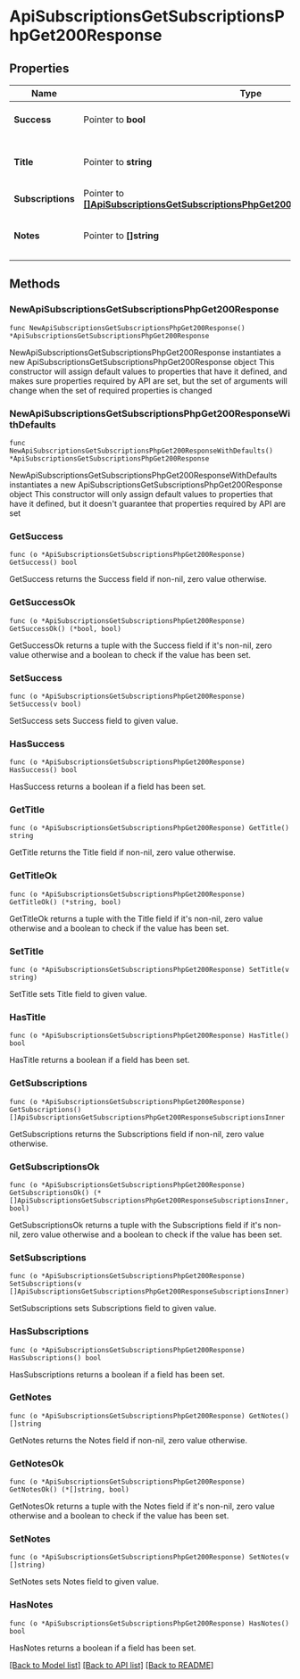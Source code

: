 # ApiSubscriptionsGetSubscriptionsPhpGet200Response

## Properties

Name | Type | Description | Notes
------------ | ------------- | ------------- | -------------
**Success** | Pointer to **bool** | Whether the request was successful. | [optional] 
**Title** | Pointer to **string** | The title of the response, typically &#39;subscriptions&#39;. | [optional] 
**Subscriptions** | Pointer to [**[]ApiSubscriptionsGetSubscriptionsPhpGet200ResponseSubscriptionsInner**](ApiSubscriptionsGetSubscriptionsPhpGet200ResponseSubscriptionsInner.md) |  | [optional] 
**Notes** | Pointer to **[]string** | Warning messages or additional information. | [optional] 

## Methods

### NewApiSubscriptionsGetSubscriptionsPhpGet200Response

`func NewApiSubscriptionsGetSubscriptionsPhpGet200Response() *ApiSubscriptionsGetSubscriptionsPhpGet200Response`

NewApiSubscriptionsGetSubscriptionsPhpGet200Response instantiates a new ApiSubscriptionsGetSubscriptionsPhpGet200Response object
This constructor will assign default values to properties that have it defined,
and makes sure properties required by API are set, but the set of arguments
will change when the set of required properties is changed

### NewApiSubscriptionsGetSubscriptionsPhpGet200ResponseWithDefaults

`func NewApiSubscriptionsGetSubscriptionsPhpGet200ResponseWithDefaults() *ApiSubscriptionsGetSubscriptionsPhpGet200Response`

NewApiSubscriptionsGetSubscriptionsPhpGet200ResponseWithDefaults instantiates a new ApiSubscriptionsGetSubscriptionsPhpGet200Response object
This constructor will only assign default values to properties that have it defined,
but it doesn't guarantee that properties required by API are set

### GetSuccess

`func (o *ApiSubscriptionsGetSubscriptionsPhpGet200Response) GetSuccess() bool`

GetSuccess returns the Success field if non-nil, zero value otherwise.

### GetSuccessOk

`func (o *ApiSubscriptionsGetSubscriptionsPhpGet200Response) GetSuccessOk() (*bool, bool)`

GetSuccessOk returns a tuple with the Success field if it's non-nil, zero value otherwise
and a boolean to check if the value has been set.

### SetSuccess

`func (o *ApiSubscriptionsGetSubscriptionsPhpGet200Response) SetSuccess(v bool)`

SetSuccess sets Success field to given value.

### HasSuccess

`func (o *ApiSubscriptionsGetSubscriptionsPhpGet200Response) HasSuccess() bool`

HasSuccess returns a boolean if a field has been set.

### GetTitle

`func (o *ApiSubscriptionsGetSubscriptionsPhpGet200Response) GetTitle() string`

GetTitle returns the Title field if non-nil, zero value otherwise.

### GetTitleOk

`func (o *ApiSubscriptionsGetSubscriptionsPhpGet200Response) GetTitleOk() (*string, bool)`

GetTitleOk returns a tuple with the Title field if it's non-nil, zero value otherwise
and a boolean to check if the value has been set.

### SetTitle

`func (o *ApiSubscriptionsGetSubscriptionsPhpGet200Response) SetTitle(v string)`

SetTitle sets Title field to given value.

### HasTitle

`func (o *ApiSubscriptionsGetSubscriptionsPhpGet200Response) HasTitle() bool`

HasTitle returns a boolean if a field has been set.

### GetSubscriptions

`func (o *ApiSubscriptionsGetSubscriptionsPhpGet200Response) GetSubscriptions() []ApiSubscriptionsGetSubscriptionsPhpGet200ResponseSubscriptionsInner`

GetSubscriptions returns the Subscriptions field if non-nil, zero value otherwise.

### GetSubscriptionsOk

`func (o *ApiSubscriptionsGetSubscriptionsPhpGet200Response) GetSubscriptionsOk() (*[]ApiSubscriptionsGetSubscriptionsPhpGet200ResponseSubscriptionsInner, bool)`

GetSubscriptionsOk returns a tuple with the Subscriptions field if it's non-nil, zero value otherwise
and a boolean to check if the value has been set.

### SetSubscriptions

`func (o *ApiSubscriptionsGetSubscriptionsPhpGet200Response) SetSubscriptions(v []ApiSubscriptionsGetSubscriptionsPhpGet200ResponseSubscriptionsInner)`

SetSubscriptions sets Subscriptions field to given value.

### HasSubscriptions

`func (o *ApiSubscriptionsGetSubscriptionsPhpGet200Response) HasSubscriptions() bool`

HasSubscriptions returns a boolean if a field has been set.

### GetNotes

`func (o *ApiSubscriptionsGetSubscriptionsPhpGet200Response) GetNotes() []string`

GetNotes returns the Notes field if non-nil, zero value otherwise.

### GetNotesOk

`func (o *ApiSubscriptionsGetSubscriptionsPhpGet200Response) GetNotesOk() (*[]string, bool)`

GetNotesOk returns a tuple with the Notes field if it's non-nil, zero value otherwise
and a boolean to check if the value has been set.

### SetNotes

`func (o *ApiSubscriptionsGetSubscriptionsPhpGet200Response) SetNotes(v []string)`

SetNotes sets Notes field to given value.

### HasNotes

`func (o *ApiSubscriptionsGetSubscriptionsPhpGet200Response) HasNotes() bool`

HasNotes returns a boolean if a field has been set.


[[Back to Model list]](../README.md#documentation-for-models) [[Back to API list]](../README.md#documentation-for-api-endpoints) [[Back to README]](../README.md)


